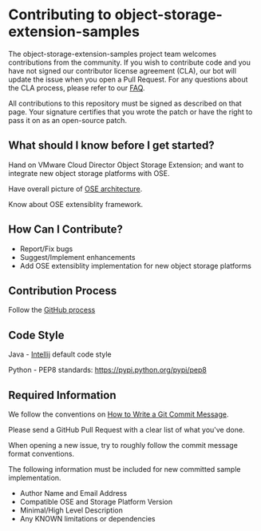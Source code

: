 
# Contributing to object-storage-extension-samples

The object-storage-extension-samples project team welcomes contributions from the community. If you wish to contribute code and you have not signed our contributor license agreement (CLA), our bot will update the issue when you open a Pull Request. For any questions about the CLA process, please refer to our [FAQ](https://cla.vmware.com/faq).

All contributions to this repository must be
signed as described on that page. Your signature certifies that you wrote the patch or have the right to pass it on
as an open-source patch.

## What should I know before I get started?
Hand on VMware Cloud Director Object Storage Extension; and want to integrate new object storage platforms with OSE.

Have overall picture of [OSE architecture](https://docs.vmware.com/en/VMware-Cloud-Director-Object-Storage-Extension/index.html). 

Know about OSE extensiblity framework. 

## How Can I Contribute?
- Report/Fix bugs
- Suggest/Implement enhancements
- Add OSE extensiblity implementation for new object storage platforms

## Contribution Process
Follow the [GitHub process](https://help.github.com/articles/fork-a-repo)

## Code Style
Java - [Intellij](https://www.jetbrains.com/idea/) default code style

Python -  PEP8 standards: https://pypi.python.org/pypi/pep8

## Required Information
We follow the conventions on [How to Write a Git Commit Message](http://chris.beams.io/posts/git-commit/).

Please send a GitHub Pull Request with a clear list of what you've done.

When opening a new issue, try to roughly follow the commit message format conventions.

The following information must be included for new committed sample implementation.
- Author Name and Email Address
- Compatible OSE and Storage Platform Version
- Minimal/High Level Description
- Any KNOWN limitations or dependencies
